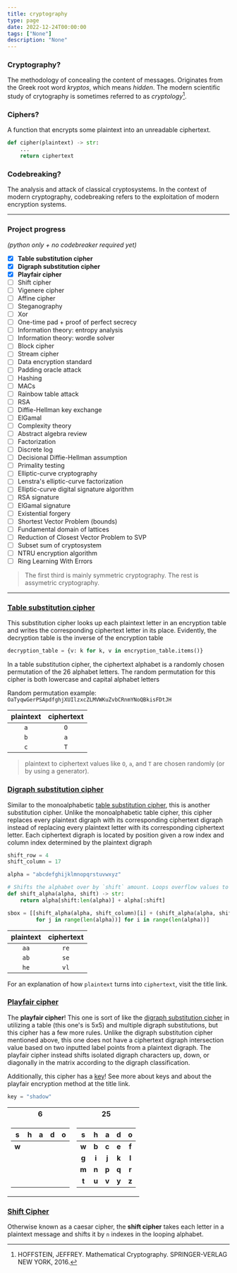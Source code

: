 ```yaml
---
title: cryptography
type: page
date: 2022-12-24T00:00:00
tags: ["None"]
description: "None"
---
```


### Cryptography?

The methodology of concealing the content of messages. Originates from the Greek root word _kryptos_, which means _hidden_. The modern scientific study of crytography is sometimes referred to as _cryptology_[^1].

[^1]: HOFFSTEIN, JEFFREY. Mathematical Cryptography. SPRINGER-VERLAG NEW YORK, 2016.

### Ciphers?

A function that encrypts some plaintext into an unreadable ciphertext.

```python 'ignore
def cipher(plaintext) -> str:
    ...
    return ciphertext
```

### Codebreaking?

The analysis and attack of classical cryptosystems. In the context of modern cryptography, codebreaking refers to the exploitation of modern encryption systems.

---

### Project progress

_(python only + no codebreaker required yet)_

- [x] **Table substitution cipher**
- [x] **Digraph substitution cipher**
- [x] **Playfair cipher**
- [ ] Shift cipher
- [ ] Vigenere cipher
- [ ] Affine cipher
- [ ] Steganography
- [ ] Xor
- [ ] One-time pad + proof of perfect secrecy
- [ ] Information theory: entropy analysis
- [ ] Information theory: wordle solver
- [ ] Block cipher
- [ ] Stream cipher
- [ ] Data encryption standard
- [ ] Padding oracle attack
- [ ] Hashing
- [ ] MACs
- [ ] Rainbow table attack
- [ ] RSA
- [ ] Diffie-Hellman key exchange
- [ ] ElGamal
- [ ] Complexity theory
- [ ] Abstract algebra review
- [ ] Factorization
- [ ] Discrete log
- [ ] Decisional Diffie-Hellman assumption
- [ ] Primality testing
- [ ] Elliptic-curve cryptography
- [ ] Lenstra's elliptic-curve factorization
- [ ] Elliptic-curve digital signature algorithm
- [ ] RSA signature
- [ ] ElGamal signature
- [ ] Existential forgery
- [ ] Shortest Vector Problem (bounds)
- [ ] Fundamental domain of lattices
- [ ] Reduction of Closest Vector Problem to SVP
- [ ] Subset sum of cryptosystem
- [ ] NTRU encryption algorithm
- [ ] Ring Learning With Errors

> The first third is mainly symmetric cryptography. The rest is assymetric cryptography.

---

### [Table substitution cipher](table-substitution-cipher)

This substitution cipher looks up each plaintext letter in an encryption table and writes the corresponding ciphertext letter in its place. Evidently, the decryption table is the inverse of the encryption table

```python ,ignore
decryption_table = {v: k for k, v in encryption_table.items()}
```

In a table substitution cipher, the ciphertext alphabet is a randomly chosen permutation of the 26 alphabet letters. The random permutation for this cipher is both lowercase and capital alphabet letters

Random permutation example: `OaTyqwGerPSApdfghjXUIlzxcZLMVWKuZvbCRnmYNoQBkisFDtJH`

| plaintext | ciphertext |
| :-------: | :--------: |
|    `a`    |    `O`     |
|    `b`    |    `a`     |
|    `c`    |    `T`     |

> plaintext to ciphertext values like `O`, `a`, and `T` are chosen randomly (or by using a generator).

### [Digraph substitution cipher](digraph-substitution-cipher)

Similar to the monoalphabetic [table substitution cipher](https://github.com/thondascully/cryptography/tree/master/table-substitution-cipher), this is another substitution cipher. Unlike the monoalphabetic table cipher, this cipher replaces every plaintext digraph with its corresponding ciphertext digraph instead of replacing every plaintext letter with its corresponding ciphertext letter. Each ciphertext digraph is located by position given a row index and column index determined by the plaintext digraph

```python 'ignore
shift_row = 4
shift_column = 17

alpha = "abcdefghijklmnopqrstuvwxyz"

# Shifts the alphabet over by `shift` amount. Loops overflow values to start.
def shift_alpha(alpha, shift) -> str:
    return alpha[shift:len(alpha)] + alpha[:shift]
```

```python 'ignore
sbox = [[shift_alpha(alpha, shift_column)[i] + (shift_alpha(alpha, shift_row)[j])
         for j in range(len(alpha))] for i in range(len(alpha))]
```

| plaintext | ciphertext |
| :-------: | :--------: |
|   `aa`    |    `re`    |
|   `ab`    |    `se`    |
|   `he`    |    `vl`    |

For an explanation of how `plaintext` turns into `ciphertext`, visit the title link.

### [Playfair cipher](playfair-cipher)

The **playfair cipher**! This one is sort of like the [digraph substitution cipher](https://github.com/thondascully/cryptography/tree/master/digraph-substitution-cipher) in utilizing a table (this one's is 5x5) and multiple digraph substitutions, but this cipher has a few more rules. Unlike the digraph substitution cipher mentioned above, this one does not have a ciphertext digraph intersection value based on two inputted label points from a plaintext digraph. The playfair cipher instead shifts isolated digraph characters up, down, or diagonally in the matrix according to the digraph classification.

Additionally, this cipher has a [key](<https://en.wikipedia.org/wiki/Key_(cryptography)>)! See more about keys and about the playfair encryption method at the title link.

```python 'ignore
key = "shadow"
```

<table>
<tr><th>6</th><th>25</th></tr>
<tr><td>

|   s   |  h  |  a  |  d  |  o  |
| :---: | :-: | :-: | :-: | :-: |
| **w** |     |     |     |     |
|   ⠀   |     |     |     |     |
|   ⠀   |     |     |     |     |
|   ⠀   |     |     |     |     |

</td><td>

|   s   |   h   |   a   |   d   |   o   |
| :---: | :---: | :---: | :---: | :---: |
| **w** | **b** | **c** | **e** | **f** |
| **g** | **i** | **j** | **k** | **l** |
| **m** | **n** | **p** | **q** | **r** |
| **t** | **u** | **v** | **y** | **z** |

</td></tr>
</table>

### [Shift Cipher](shift-cipher)

Otherwise known as a caesar cipher, the **shift cipher** takes each letter in a plaintext message and shifts it by `n` indexes in the looping alphabet.
